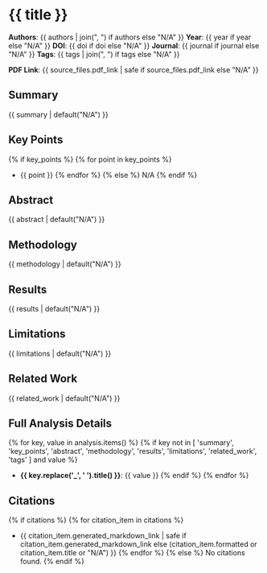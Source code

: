 # {{ title }}

**Authors**: {{ authors | join(", ") if authors else "N/A" }}
**Year**: {{ year if year else "N/A" }}
**DOI**: {{ doi if doi else "N/A" }}
**Journal**: {{ journal if journal else "N/A" }}
**Tags**: {{ tags | join(", ") if tags else "N/A" }}

**PDF Link**: {{ source_files.pdf_link | safe if source_files.pdf_link else "N/A" }}


## Summary

{{ summary | default("N/A") }}

## Key Points

{% if key_points %}
{% for point in key_points %}
- {{ point }}
{% endfor %}
{% else %}
N/A
{% endif %}

## Abstract

{{ abstract | default("N/A") }}

## Methodology

{{ methodology | default("N/A") }}

## Results

{{ results | default("N/A") }}

## Limitations

{{ limitations | default("N/A") }}

## Related Work

{{ related_work | default("N/A") }}

## Full Analysis Details

{% for key, value in analysis.items() %}
{% if key not in [
    'summary', 'key_points', 'abstract', 'methodology', 'results', 'limitations', 'related_work', 'tags'
] and value %}
- **{{ key.replace('_', ' ').title() }}**: {{ value }}
{% endif %}
{% endfor %}

## Citations

{% if citations %}
{% for citation_item in citations %}
- {{ citation_item.generated_markdown_link | safe if citation_item.generated_markdown_link else (citation_item.formatted or citation_item.title or "N/A") }}
{% endfor %}
{% else %}
No citations found.
{% endif %}
